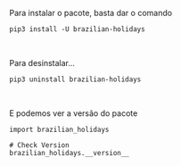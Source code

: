 Para instalar o pacote, basta dar o comando

```shell
pip3 install -U brazilian-holidays
```

<br>

Para desinstalar...

```shell
pip3 uninstall brazilian-holidays
```

<br>

E podemos ver a versão do pacote

```{.python}
import brazilian_holidays

# Check Version
brazilian_holidays.__version__
```
